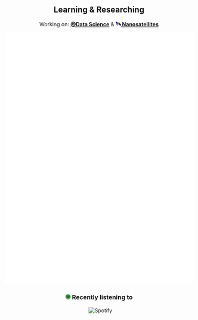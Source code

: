 <div align="center">
  <h2> Learning & Researching </h2>
  <p>Working on: <b><a href="http://uds.udec.cl/">@Data Science</a></b> & <b><a href="https://www.octaaerospace.com/"><img height="14" width="14" src="https://raw.githubusercontent.com/CxrlosKenobi/CxrlosKenobi/main/assets/icons/satellite_icon.png"/> Nanosatellites</a></b></p>
  <img src="github-metrics.svg" alt="Cool metrics"/>
<h3> <img height="14" width="14" src="https://raw.githubusercontent.com/CxrlosKenobi/CxrlosKenobi/main/assets/icons/spotify-icon.png"/>  Recently listening to </h3>
<tr>
  
&nbsp; ![Spotify](https://gh-spotifyapi.herokuapp.com/?background_color=171516#gh-light-mode-only)

<td>
</div>
